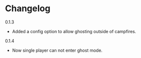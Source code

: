 # Changelog

0.1.3
- Added a config option to allow ghosting outside of campfires.

0.1.4
- Now single player can not enter ghost mode.